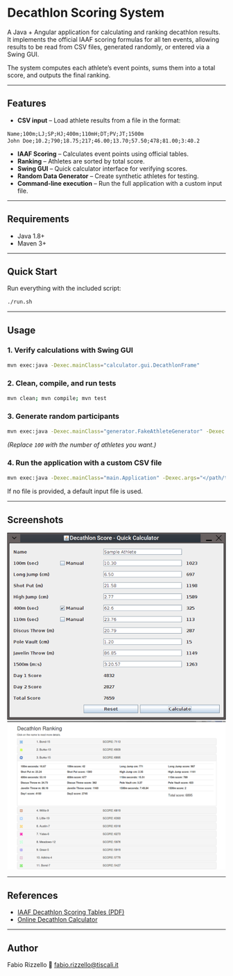 # Decathlon Scoring System

A Java + Angular application for calculating and ranking decathlon results.
It implements the official IAAF scoring formulas for all ten events, allowing results to be read from CSV files, generated randomly, or entered via a Swing GUI.

The system computes each athlete’s event points, sums them into a total score, and outputs the final ranking.

---

## Features

* **CSV input** – Load athlete results from a file in the format:

```
Name;100m;LJ;SP;HJ;400m;110mH;DT;PV;JT;1500m
John Doe;10.2;790;18.75;217;46.00;13.70;57.50;478;81.00;3:40.2
```

* **IAAF Scoring** – Calculates event points using official tables.
* **Ranking** – Athletes are sorted by total score.
* **Swing GUI** – Quick calculator interface for verifying scores.
* **Random Data Generator** – Create synthetic athletes for testing.
* **Command-line execution** – Run the full application with a custom input file.

---

## Requirements

* Java 1.8+
* Maven 3+

---

## Quick Start

Run everything with the included script:

```bash
./run.sh
```

---

## Usage

### 1. Verify calculations with Swing GUI

```bash
mvn exec:java -Dexec.mainClass="calculator.gui.DecathlonFrame"
```

### 2. Clean, compile, and run tests

```bash
mvn clean; mvn compile; mvn test
```

### 3. Generate random participants

```bash
mvn exec:java -Dexec.mainClass="generator.FakeAthleteGenerator" -Dexec.args="100"
```

*(Replace `100` with the number of athletes you want.)*

### 4. Run the application with a custom CSV file

```bash
mvn exec:java -Dexec.mainClass="main.Application" -Dexec.args="</path/to/your/file>"
```

If no file is provided, a default input file is used.

---

## Screenshots

![Swing Calculator](https://raw.githubusercontent.com/FA810/DecathlonScoringSystem/refs/heads/master/decathlon.png)
![Web UI Ranking View](https://raw.githubusercontent.com/FA810/DecathlonScoringSystem/refs/heads/master/webUI_ranking.png)


---

## References

* [IAAF Decathlon Scoring Tables (PDF)](http://www.decathlon2000.com/upload/file/pdf/scoringtables.pdf)
* [Online Decathlon Calculator](http://www.decathlon2000.com/884/decathlon-points-calculator/)

---

## Author

Fabio Rizzello
📧 [fabio.rizzello@tiscali.it](mailto:fabio.rizzello@tiscali.it)
